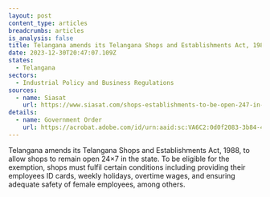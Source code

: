 ```yaml
---
layout: post
content_type: articles
breadcrumbs: articles
is_analysis: false
title: Telangana amends its Telangana Shops and Establishments Act, 1988
date: 2023-12-30T20:47:07.109Z
states:
  - Telangana
sectors:
  - Industrial Policy and Business Regulations
sources:
  - name: Siasat
    url: https://www.siasat.com/shops-establishments-to-be-open-247-in-telangana-guidelines-issued-2562849/
details:
  - name: Government Order
    url: https://acrobat.adobe.com/id/urn:aaid:sc:VA6C2:0d0f2083-3b84-4403-8b1b-e735d8fd65a2
---
```

Telangana amends its Telangana Shops and Establishments Act, 1988, to allow shops to remain open 24×7 in the state. To be eligible for the exemption, shops must fulfil certain conditions including providing their employees ID cards, weekly holidays, overtime wages, and ensuring adequate safety of female employees, among others.
